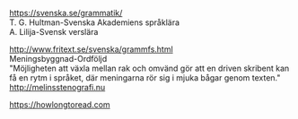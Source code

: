 
https://svenska.se/grammatik/  
T. G. Hultman-Svenska Akademiens språklära  
A. Lilija-Svensk verslära  

http://www.fritext.se/svenska/grammfs.html  
Meningsbyggnad-Ordföljd  
"Möjligheten att växla mellan rak och omvänd gör att en driven skribent kan få en rytm i språket, där meningarna rör sig i mjuka bågar genom texten."  
http://melinsstenografi.nu  

https://howlongtoread.com  
